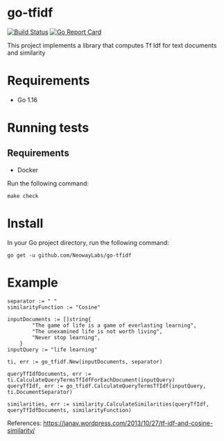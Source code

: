 # go-tfidf
[![Build Status](https://travis-ci.org/NeowayLabs/go-tfidf.svg?branch=master)](https://travis-ci.org/NeowayLabs/go-tfidf)
[![Go Report Card](https://goreportcard.com/badge/github.com/NeowayLabs/go-tfidf)](https://goreportcard.com/report/github.com/NeowayLabs/go-tfidf)

This project implements a library that computes Tf Idf for text documents and similarity


# Requirements

- Go 1.16

# Running tests

## Requirements

- Docker

Run the following command:

```
make check
```

# Install

In your Go project directory, run the following command:

```
go get -u github.com/NeowayLabs/go-tfidf
```

# Example

```
separator := " "
similarityFunction := "Cosine"

inputDocuments := []string{
		"The game of life is a game of everlasting learning",
		"The unexamined life is not worth living",
		"Never stop learning",
	}
inputQuery := "life learning"

ti, err := go_tfidf.New(inputDocuments, separator)

queryTfIdfDocuments, err := ti.CalculateQueryTermsTfIdfForEachDocument(inputQuery)
queryTfIdf, err := go_tfidf.CalculateQueryTermsTfIdf(inputQuery, ti.DocumentSeparator)

similarities, err := similarity.CalculateSimilarities(queryTfIdf, queryTfIdfDocuments, similarityFunction)
```


References: https://janav.wordpress.com/2013/10/27/tf-idf-and-cosine-similarity/
